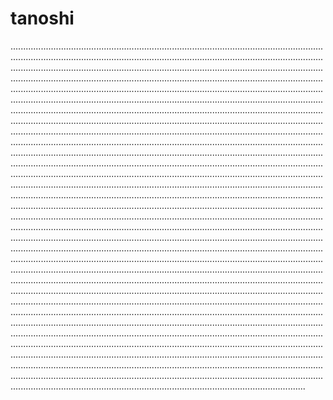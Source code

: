 # tanoshi
.....................................................................................................................................................................................................................................................................................................................................................................................................................................................................................................................................................................................................................................................................................................................................................................................................................................................................................................................................................................................................................................................................................................................................................................................................................................................................................................................................................................................................................................................................................................................................................................................................................................................................................................................................................................................................................................................................................................................................................................................................................................................................................................................................................................................................................................................................................................................................................................................................................................................................................................................................................................................................................................................................................................................................................................................................................................................................................................................................................................................................................................................................................................................................................................................................................................................................................................................................................................................................................................................................................................................................................................................................................................................................................................................................................................................................................................................................................................................................................................................................................................................................................................................................................................................................................................................